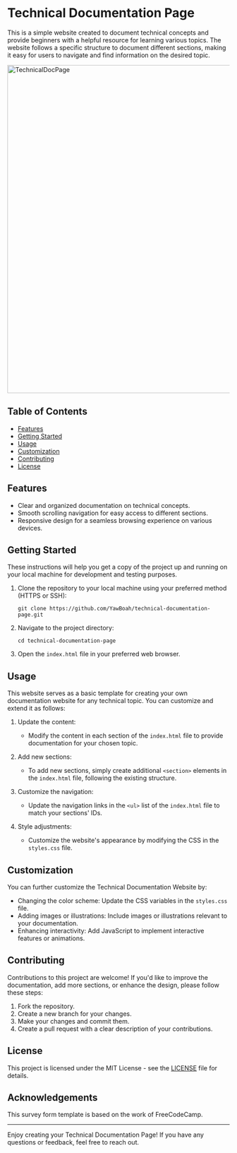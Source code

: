 # Technical Documentation Page

This is a simple website created to document technical concepts and provide beginners with a helpful resource for learning various topics. The website follows a specific structure to document different sections, making it easy for users to navigate and find information on the desired topic.

<img width="743" alt="TechnicalDocPage" src="https://github.com/YawBoah/TECHNICAL-DOCUMENTATION-PAGE/assets/126890146/9f8a9091-d385-4077-a9e2-2539d4593ecd">


## Table of Contents

- [Features](#features)
- [Getting Started](#getting-started)
- [Usage](#usage)
- [Customization](#customization)
- [Contributing](#contributing)
- [License](#license)

## Features

- Clear and organized documentation on technical concepts.
- Smooth scrolling navigation for easy access to different sections.
- Responsive design for a seamless browsing experience on various devices.

## Getting Started

These instructions will help you get a copy of the project up and running on your local machine for development and testing purposes.

1. Clone the repository to your local machine using your preferred method (HTTPS or SSH):

   ```shell
   git clone https://github.com/YawBoah/technical-documentation-page.git
   ```

2. Navigate to the project directory:

   ```shell
   cd technical-documentation-page
   ```

3. Open the `index.html` file in your preferred web browser.

## Usage

This website serves as a basic template for creating your own documentation website for any technical topic. You can customize and extend it as follows:

1. Update the content:
   - Modify the content in each section of the `index.html` file to provide documentation for your chosen topic.

2. Add new sections:
   - To add new sections, simply create additional `<section>` elements in the `index.html` file, following the existing structure.

3. Customize the navigation:
   - Update the navigation links in the `<ul>` list of the `index.html` file to match your sections' IDs.

4. Style adjustments:
   - Customize the website's appearance by modifying the CSS in the `styles.css` file.

## Customization

You can further customize the Technical Documentation Website by:

- Changing the color scheme: Update the CSS variables in the `styles.css` file.
- Adding images or illustrations: Include images or illustrations relevant to your documentation.
- Enhancing interactivity: Add JavaScript to implement interactive features or animations.

## Contributing

Contributions to this project are welcome! If you'd like to improve the documentation, add more sections, or enhance the design, please follow these steps:

1. Fork the repository.
2. Create a new branch for your changes.
3. Make your changes and commit them.
4. Create a pull request with a clear description of your contributions.

## License

This project is licensed under the MIT License - see the [LICENSE](LICENSE) file for details.

## Acknowledgements
This survey form template is based on the work of FreeCodeCamp.

---

Enjoy creating your Technical Documentation Page! If you have any questions or feedback, feel free to reach out.
